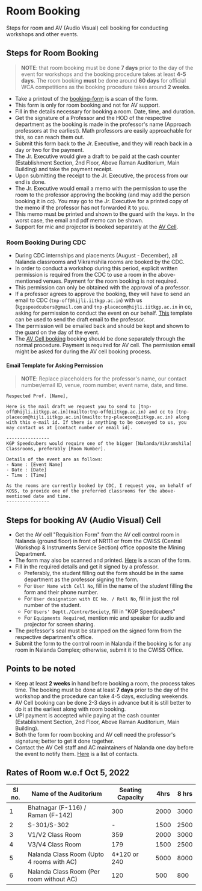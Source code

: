 # Room Booking
Steps for room and AV (Audio Visual) cell booking for conducting workshops and other events.

## Steps for Room Booking
>**NOTE**: that room booking must be done **7 days** prior to the day of the event for workshops and the booking procedure takes at least **4-5 days**. The room booking **must** be done around **60 days** for official WCA competitions as the booking procedure takes around **2 weeks**.
- Take a printout of the [booking-form](../assets/room-booking-form.pdf) is a scan of the form.
- This form is only for room booking and not for AV support.
- Fill in the details necessary for booking a room. Date, time, and duration.
- Get the signature of a Professor and the HOD of the respective department as the booking is made in the professor's name (Approach professors at the earliest). Math professors are easily approachable for this, so can reach them out.
- Submit this form back to the Jr. Executive, and they will reach back in a day or two for the payment.
- The Jr. Executive would give a draft to be paid at the cash counter (Establishment Section, 2nd Floor, Above Raman Auditorium, Main Building) and take the payment receipt.
- Upon submitting the receipt to the Jr. Executive, the process from our end is done.
- The Jr. Executive would email a memo with the permission to use the room to the professor approving the booking (and may add the person booking it in cc). You may go to the Jr. Executive for a printed copy of the memo if the professor has not forwarded it to you.
- This memo must be printed and shown to the guard with the keys. In the worst case, the email and pdf memo can be shown.
- Support for mic and projector is booked separately at the [AV Cell](#steps-for-booking-av-audio-visual-cell).

### Room Booking During CDC
- During CDC internships and placements (August - December), all Nalanda classrooms and Vikramshila rooms are booked by the CDC.
- In order to conduct a workshop during this period, explicit written permission is required from the CDC to use a room in the above-mentioned venues. Payment for the room booking is not required.
- This permission can only be obtained with the approval of a professor.
- If a professor agrees to approve the booking, they will have to send an email to CDC (`tnp-off@hijli.iitkgp.ac.in`) with us (`kgpspeedcubers@gmail.com` and `tnp-placecom@hijli.iitkgp.ac.in` in cc, asking for permission to conduct the event on our behalf. [This](#email-template-for-asking-permission) template can be used to send the draft email to the professor.
- The permission will be emailed back and should be kept and shown to the guard on the day of the event.
- The [AV Cell booking](#steps-for-booking-av-audio-visual-cell) booking should be done separately through the normal procedure. Payment is required for AV cell. The permission email might be asked for during the AV cell booking process.

#### Email Template for Asking Permission
> **NOTE**: Replace placeholders for the professor's name, our contact number/email ID, venue, room number, event name, date, and time.
```
Respected Prof. [Name],

Here is the mail draft we request you to send to [tnp-off@hijli.iitkgp.ac.in](mailto:tnp-off@iitkgp.ac.in) and cc to [tnp-placecom@hijli.iitkgp.ac.in](mailto:tnp-placecom@iitkgp.ac.in) along with this e-mail id. If there is anything to be conveyed to us, you may contact us at [contact number or email id].

----------------
KGP Speedcubers would require one of the bigger [Nalanda/Vikramshila] Classrooms, preferably [Room Number].

Details of the event are as follows:
- Name : [Event Name]
- Date : [Date]
- Time : [Time]

As the rooms are currently booked by CDC, I request you, on behalf of KOSS, to provide one of the preferred classrooms for the above-mentioned date and time.
----------------
```

## Steps for booking AV (Audio Visual) Cell
- Get the AV cell "Requisition Form" from the AV cell control room in Nalanda (ground floor) in front of NR111 or from the CWISS (Central Workshop & Instruments Service Section) office opposite the Mining Department.
- The form may also be scanned and printed. [Here](../assets/av-cell-requisition-form.pdf) is a scan of the form.
- Fill in the required details and get it signed by a professor.
	- Preferably, the student filling out the form should be in the same department as the professor signing the form.
	- For `User Name with Cell No`, fill in the name of the *student* filling the form and their phone number.
	- For `User designation with EC No. / Roll No`, fill in just the roll number of the student.
	- For `Users' Deptt./Centre/Society`, fill in "KGP Speedcubers"
	- For `Equipments Required`, mention mic and speaker for audio and projector for screen sharing.
- The professor's seal must be stamped on the signed form from the respective department's office.
- Submit the form to the control room in Nalanda if the booking is for any room in Nalanda Complex; otherwise, submit it to the CWISS Office.

## Points to be noted
- Keep at least **2 weeks** in hand before booking a room, the process takes time. The booking must be done at least **7 days** prior to the day of the workshop and the procedure can take 4-5 days, excluding weekends.
- AV Cell booking can be done 2-3 days in advance but it is still better to do it at the earliest along with room booking.
- UPI payment is accepted while paying at the cash counter (Establishment Section, 2nd Floor, Above Raman Auditorium, Main Building).
- Both the form for room booking and AV cell need the professor's signature; better to get it done together.
- Contact the AV Cell staff and AC maintainers of Nalanda one day before the event to notify them. [Here](../assets/av-cell-contacts.jpg) is a list of contacts.

## Rates of Room w.e.f Oct 5, 2022
| Sl no. | Name of the Auditorium                   | Seating Capacity | 4hrs | 8 hrs |
| ------ | ---------------------------------------- | ---------------- | ---- | ----- |
| 1      | Bhatnagar (F-116) / Raman (F-142)        | 300              | 2000 | 3000  |
| 2      | S-301/S-302                              | -                | 1500 | 2500  |
| 3      | V1/V2 Class Room                         | 359              | 2000 | 3000  |
| 4      | V3/V4 Class Room                         | 179              | 1500 | 2500  |
| 5      | Nalanda Class Room (Upto 4 rooms with AC)| 4\*120 or 240    | 5000 | 8000  |
| 6      | Nalanda Class Room (Per room without AC) | 120              | 500  | 800   |
